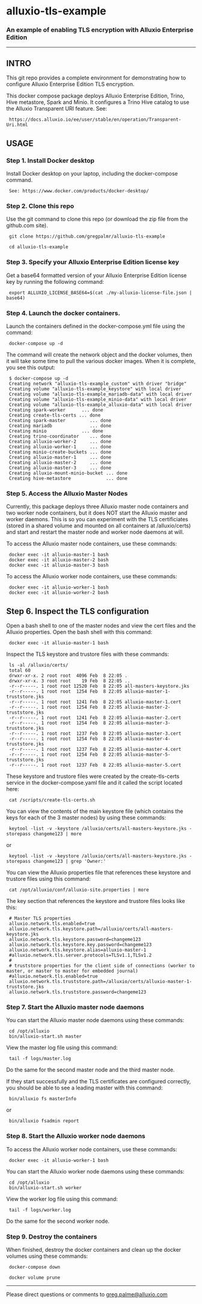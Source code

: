 # alluxio-tls-example

### An example of enabling TLS encryption with Alluxio Enterprise Edition

---

## INTRO

This git repo provides a complete environment for demonstrating how to configure Alluxio Enterprise Edition TLS encryption. 

This docker compose package deploys Alluxio Enterprise Edition, Trino, Hive metastore, Spark and Minio. It configures a Trino Hive catalog to use the Alluxio Transparent URI feature. See: 

     https://docs.alluxio.io/ee/user/stable/en/operation/Transparent-Uri.html

## USAGE

### Step 1. Install Docker desktop 

Install Docker desktop on your laptop, including the docker-compose command.

     See: https://www.docker.com/products/docker-desktop/

### Step 2. Clone this repo

Use the git command to clone this repo (or download the zip file from the github.com site).

     git clone https://github.com/gregpalmr/alluxio-tls-example

     cd alluxio-tls-example

### Step 3. Specify your Alluxio Enterprise Edition license key

Get a base64 formatted version of your Alluxio Enterprise Edition license key by running the following command:

     export ALLUXIO_LICENSE_BASE64=$(cat ./my-alluxio-license-file.json | base64)

### Step 4. Launch the docker containers.

Launch the containers defined in the docker-compose.yml file using the command:

     docker-compose up -d

The command will create the network object and the docker volumes, then it will take some time to pull the various docker images. When it is complete, you see this output:

     $ docker-compose up -d
     Creating network "alluxio-tls-example_custom" with driver "bridge"
     Creating volume "alluxio-tls-example_keystore" with local driver
     Creating volume "alluxio-tls-example_mariadb-data" with local driver
     Creating volume "alluxio-tls-example_minio-data" with local driver
     Creating volume "alluxio-tls-example_alluxio-data" with local driver
     Creating spark-worker      ... done
     Creating create-tls-certs ... done
     Creating spark-master         ... done
     Creating mariadb              ... done
     Creating minio             ... done
     Creating trino-coordinator    ... done
     Creating alluxio-worker-2     ... done
     Creating alluxio-worker-1     ... done
     Creating minio-create-buckets ... done
     Creating alluxio-master-1     ... done
     Creating alluxio-master-2     ... done
     Creating alluxio-master-3     ... done
     Creating alluxio-mount-minio-bucket ... done
     Creating hive-metastore             ... done

### Step 5. Access the Alluxio Master Nodes

Currently, this package deploys three Alluxio master node containers and two worker node containers, but it does NOT start the Alluxio master and worker daemons. This is so you can experiment with the TLS certificiates (stored in a shared volume and mounted on all containers at /alluxio/certs) and start and restart the master node and worker node daemons at will.

To access the Alluxio master node containers, use these commands:

     docker exec -it alluxio-master-1 bash
     docker exec -it alluxio-master-2 bash
     docker exec -it alluxio-master-3 bash

To access the Alluxio worker node containers, use these commands:

     docker exec -it alluxio-worker-1 bash
     docker exec -it alluxio-worker-2 bash

## Step 6. Inspect the TLS configuration

Open a bash shell to one of the master nodes and view the cert files and the Alluxio properties. Open the bash shell with this command:

     docker exec -it alluxio-master-1 bash

Inspect the TLS keystore and trustore files with these commands:

     ls -al /alluxio/certs/
     total 60
     drwxr-xr-x. 2 root root  4096 Feb  8 22:05 .
     drwxr-xr-x. 3 root root    19 Feb  8 22:05 ..
     -r--r-----. 1 root root 12520 Feb  8 22:05 all-masters-keystore.jks
     -r--r-----. 1 root root  1254 Feb  8 22:05 alluxio-master-1-truststore.jks
     -r--r-----. 1 root root  1241 Feb  8 22:05 alluxio-master-1.cert
     -r--r-----. 1 root root  1254 Feb  8 22:05 alluxio-master-2-truststore.jks
     -r--r-----. 1 root root  1241 Feb  8 22:05 alluxio-master-2.cert
     -r--r-----. 1 root root  1254 Feb  8 22:05 alluxio-master-3-truststore.jks
     -r--r-----. 1 root root  1237 Feb  8 22:05 alluxio-master-3.cert
     -r--r-----. 1 root root  1254 Feb  8 22:05 alluxio-master-4-truststore.jks
     -r--r-----. 1 root root  1237 Feb  8 22:05 alluxio-master-4.cert
     -r--r-----. 1 root root  1254 Feb  8 22:05 alluxio-master-5-truststore.jks
     -r--r-----. 1 root root  1237 Feb  8 22:05 alluxio-master-5.cert

These keystore and trustore files were created by the create-tls-certs service in the docker-compose.yaml file and it called the script located here:

     cat /scripts/create-tls-certs.sh

You can view the contents of the main keystore file (which contains the keys for each of the 3 master nodes) by using these commands:

     keytool -list -v -keystore /alluxio/certs/all-masters-keystore.jks -storepass changeme123 | more 

or

     keytool -list -v -keystore /alluxio/certs/all-masters-keystore.jks -storepass changeme123 | grep 'Owner:'

You can view the Alluxio properties file that references these keystore and trustore files using this command:

     cat /opt/alluxio/conf/alluxio-site.properties | more

The key section that references the keystore and trustore files looks like this:

     # Master TLS properties
     alluxio.network.tls.enabled=true
     alluxio.network.tls.keystore.path=/alluxio/certs/all-masters-keystore.jks
     alluxio.network.tls.keystore.password=changeme123
     alluxio.network.tls.keystore.key.password=changeme123
     alluxio.network.tls.keystore.alias=alluxio-master-1
     #alluxio.network.tls.server.protocols=TLSv1.1,TLSv1.2
     # 
     # truststore properties for the client side of connections (worker to master, or master to master for embedded journal)
     #alluxio.network.tls.enabled=true
     alluxio.network.tls.truststore.path=/alluxio/certs/alluxio-master-1-truststore.jks
     alluxio.network.tls.truststore.password=changeme123

### Step 7. Start the Alluxio master node daemons

You can start the Alluxio master node daemons using these commands:

     cd /opt/alluxio
     bin/alluxio-start.sh master
 
View the master log file using this command:

     tail -f logs/master.log

Do the same for the second master node and the third master node.

If they start successfully and the TLS certificates are configured correctly, you should be able to see a leading master with this command:

     bin/alluxio fs masterInfo

or

     bin/alluxio fsadmin report

### Step 8. Start the Alluxio worker node daemons

To access the Alluxio worker node containers, use these commands:

     docker exec -it alluxio-worker-1 bash

You can start the Alluxio worker node daemons using these commands:

     cd /opt/alluxio
     bin/alluxio-start.sh worker

View the worker log file using this command:

     tail -f logs/worker.log
 
Do the same for the second worker node.

### Step 9. Destroy the containers

When finished, destroy the docker containers and clean up the docker volumes using these commands:

     docker-compose down

     docker volume prune

---

Please direct questions or comments to greg.palme@alluxio.com
